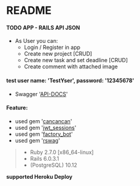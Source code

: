 # README

#### TODO APP - RAILS API JSON
* As User you can: 
  * Login / Register in app
  * Create new project [CRUD]
  * Create new task and set deadline [CRUD]
  * Create comment with attached image


#### test user name: 'TestYser', password: '12345678'
 - Swagger '[API-DOCS](https://todo-api-json-test-project.herokuapp.com/api-docs/index.html)'

#### Feature:
- used gem '[cancancan](https://github.com/CanCanCommunity/cancancan)'
- used gem '[jwt_sessions](https://github.com/tuwukee/jwt_sessions)'
- used gem '[factory_bot](https://github.com/thoughtbot/factory_bot_rails)'
- used gem '[rswag](https://github.com/thoughtbot/factory_bot)'

> * Ruby 2.7.0 [x86_64-linux]
> * Rails 6.0.3.1
> * (PostgreSQL) 10.12 

 **supported Heroku Deploy**
